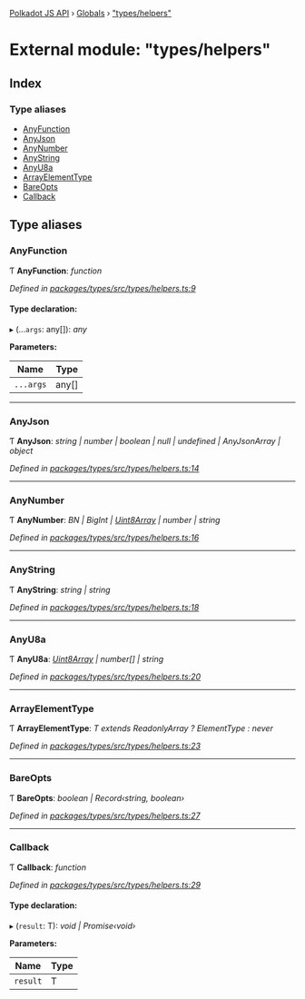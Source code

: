 [Polkadot JS API](../README.md) › [Globals](../globals.md) › ["types/helpers"](_types_helpers_.md)

# External module: "types/helpers"

## Index

### Type aliases

* [AnyFunction](_types_helpers_.md#anyfunction)
* [AnyJson](_types_helpers_.md#anyjson)
* [AnyNumber](_types_helpers_.md#anynumber)
* [AnyString](_types_helpers_.md#anystring)
* [AnyU8a](_types_helpers_.md#anyu8a)
* [ArrayElementType](_types_helpers_.md#arrayelementtype)
* [BareOpts](_types_helpers_.md#bareopts)
* [Callback](_types_helpers_.md#callback)

## Type aliases

###  AnyFunction

Ƭ **AnyFunction**: *function*

*Defined in [packages/types/src/types/helpers.ts:9](https://github.com/polkadot-js/api/blob/b182fd242/packages/types/src/types/helpers.ts#L9)*

#### Type declaration:

▸ (...`args`: any[]): *any*

**Parameters:**

Name | Type |
------ | ------ |
`...args` | any[] |

___

###  AnyJson

Ƭ **AnyJson**: *string | number | boolean | null | undefined | AnyJsonArray | object*

*Defined in [packages/types/src/types/helpers.ts:14](https://github.com/polkadot-js/api/blob/b182fd242/packages/types/src/types/helpers.ts#L14)*

___

###  AnyNumber

Ƭ **AnyNumber**: *BN | BigInt | [Uint8Array](../classes/_codec_raw_.raw.md#static-uint8array) | number | string*

*Defined in [packages/types/src/types/helpers.ts:16](https://github.com/polkadot-js/api/blob/b182fd242/packages/types/src/types/helpers.ts#L16)*

___

###  AnyString

Ƭ **AnyString**: *string | string*

*Defined in [packages/types/src/types/helpers.ts:18](https://github.com/polkadot-js/api/blob/b182fd242/packages/types/src/types/helpers.ts#L18)*

___

###  AnyU8a

Ƭ **AnyU8a**: *[Uint8Array](../classes/_codec_raw_.raw.md#static-uint8array) | number[] | string*

*Defined in [packages/types/src/types/helpers.ts:20](https://github.com/polkadot-js/api/blob/b182fd242/packages/types/src/types/helpers.ts#L20)*

___

###  ArrayElementType

Ƭ **ArrayElementType**: *T extends ReadonlyArray<infer ElementType> ? ElementType : never*

*Defined in [packages/types/src/types/helpers.ts:23](https://github.com/polkadot-js/api/blob/b182fd242/packages/types/src/types/helpers.ts#L23)*

___

###  BareOpts

Ƭ **BareOpts**: *boolean | Record‹string, boolean›*

*Defined in [packages/types/src/types/helpers.ts:27](https://github.com/polkadot-js/api/blob/b182fd242/packages/types/src/types/helpers.ts#L27)*

___

###  Callback

Ƭ **Callback**: *function*

*Defined in [packages/types/src/types/helpers.ts:29](https://github.com/polkadot-js/api/blob/b182fd242/packages/types/src/types/helpers.ts#L29)*

#### Type declaration:

▸ (`result`: T): *void | Promise‹void›*

**Parameters:**

Name | Type |
------ | ------ |
`result` | T |
